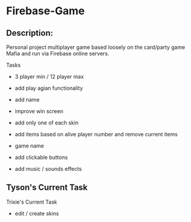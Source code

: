 # Firebase-Game

## Description:

Personal project multiplayer game based loosely on the card/party game Mafia and run via Firebase online servers.

Tasks
- 3 player min / 12 player max
- add play agian functionality

- add name
- improve win screen
- add only one of each skin
- add items based on alive player number and remove current items
- game name
- add clickable buttons 
- add music / sounds effects

Tyson's Current Task
- 

Trixie's Current Task
- edit / create skins

